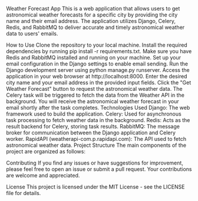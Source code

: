 Weather Forecast App
This is a web application that allows users to get astronomical weather forecasts for a specific city by providing the city name and their email address. The application utilizes Django, Celery, Redis, and RabbitMQ to deliver accurate and timely astronomical weather data to users' emails.

How to Use
Clone the repository to your local machine.
Install the required dependencies by running pip install -r requirements.txt.
Make sure you have Redis and RabbitMQ installed and running on your machine.
Set up your email configuration in the Django settings to enable email sending.
Run the Django development server using python manage.py runserver.
Access the application in your web browser at http://localhost:8000.
Enter the desired city name and your email address in the provided input fields.
Click the "Get Weather Forecast" button to request the astronomical weather data.
The Celery task will be triggered to fetch the data from the Weather API in the background.
You will receive the astronomical weather forecast in your email shortly after the task completes.
Technologies Used
Django: The web framework used to build the application.
Celery: Used for asynchronous task processing to fetch weather data in the background.
Redis: Acts as the result backend for Celery, storing task results.
RabbitMQ: The message broker for communication between the Django application and Celery worker.
RapidAPI (weatherapi-com.p.rapidapi.com): The API used to fetch astronomical weather data.
Project Structure
The main components of the project are organized as follows:


Contributing
If you find any issues or have suggestions for improvement, please feel free to open an issue or submit a pull request. Your contributions are welcome and appreciated.

License
This project is licensed under the MIT License - see the LICENSE file for details.
